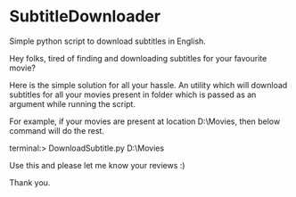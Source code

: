 # SubtitleDownloader
Simple python script to download subtitles in English.

Hey folks, tired of finding and downloading subtitles for your favourite movie?

Here is the simple solution for all your hassle. An utility which will download subtitles for all your movies present in folder which is passed as an argument while running the script.

For example, if your movies are present at location D:\Movies, then below command will do the rest.

terminal:> DownloadSubtitle.py D:\Movies

Use this and please let me know your reviews :)

Thank you.
